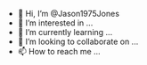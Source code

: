 - 👋 Hi, I’m @Jason1975Jones
- 👀 I’m interested in ...
- 🌱 I’m currently learning ...
- 💞️ I’m looking to collaborate on ...
- 📫 How to reach me ...

<!---
Jason1975Jones/Jason1975Jones is a ✨ special ✨ repository because its `README.md` (this file) appears on your GitHub profile.
You can click the Preview link to take a look at your changes.
--->

